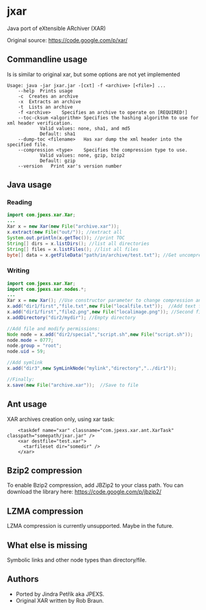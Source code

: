 # jxar
Java port of eXtensible ARchiver (XAR)

Original source: https://code.google.com/p/xar/

## Commandline usage
Is is similar to original xar, but some options are not yet implemented
```
Usage: java -jar jxar.jar -[cxt] -f <archive> [<file>] ...
	--help	Prints usage
	-c	Creates an archive
	-x	Extracts an archive
	-t	Lists an archive
	-f <archive>	Specifies an archive to operate on [REQUIRED!]
	--toc-cksum <algorithm>	Specifies the hashing algorithm to use for xml header verification.
			Valid values: none, sha1, and md5
			Default: sha1
	--dump-toc <filename>	Has xar dump the xml header into the specified file.
	--compression <type>	Specifies the compression type to use.
			Valid values: none, gzip, bzip2
			Default: gzip
	--version	Print xar's version number
```

## Java usage
### Reading
```java
import com.jpexs.xar.Xar;
...
Xar x = new Xar(new File("archive.xar"));
x.extract(new File("out/")); //extract all
System.out.println(x.getToc()); //print TOC
String[] dirs = x.listDirs(); //list all directories
String[] files = x.listFiles(); //list all files
byte[] data = x.getFileData("path/in/archive/test.txt"); //Get uncompressed data of file
```

### Writing
```java
import com.jpexs.xar.Xar;
import com.jpexs.xar.nodes.*;
...
Xar x = new Xar(); //Use constructor parameter to change compression and/or checksum type
x.add("dir1/first","file.txt",new File("localfile.txt"));  //Add text file
x.add("dir1/first","file2.png",new File("localimage.png")); //Second file
x.addDirectory("dir2/mydir"); //Empty directory

//Add file and modify permissions:
Node node = x.add("dir2/special","script.sh",new File("script.sh")); 
node.mode = 0777;
node.group = "root";
node.uid = 59;

//Add symlink
x.add("dir3",new SymLinkNode("mylink","directory","../dir1"));

//Finally:
x.save(new File("archive.xar"));  //Save to file

```
## Ant usage
XAR archives creation only, using xar task:
```ant
    <taskdef name="xar" classname="com.jpexs.xar.ant.XarTask" classpath="somepath/jxar.jar" />
    <xar destfile="test.xar">
      <tarfileset dir="somedir" />
    </xar>
```

## Bzip2 compression
To enable Bzip2 compression, add JBZip2 to your class path. 
You can download the library here:
https://code.google.com/p/jbzip2/

## LZMA compression
LZMA compression is currently unsupported. Maybe in the future.

## What else is missing
Symbolic links and other node types than directory/file.

## Authors
- Ported by Jindra Petřík aka JPEXS.
- Original XAR written by Rob Braun.
